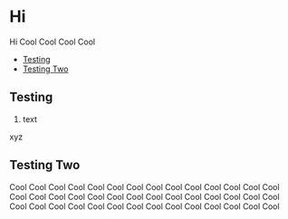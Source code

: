 # Hi

Hi Cool Cool Cool Cool

<!-- docs (TOC)-->
- [Testing](#testing)
- [Testing Two](#testing-two)
<!-- /docs -->

## Testing

1. text

<!-- docs {{functionName}} foo={{ rad: 'yellow' }} -->
xyz
<!-- /docs -->

## Testing Two

Cool Cool Cool Cool Cool Cool Cool Cool Cool Cool Cool Cool Cool Cool Cool Cool Cool Cool Cool Cool Cool 
Cool Cool Cool Cool Cool Cool Cool Cool Cool Cool Cool Cool Cool Cool Cool Cool Cool Cool Cool Cool Cool 